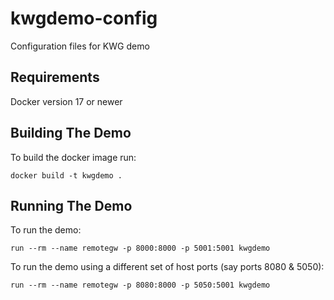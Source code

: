 # kwgdemo-config
Configuration files for KWG demo

## Requirements
Docker version 17 or newer

## Building The Demo

To build the docker image run:

`docker build -t kwgdemo .`

## Running The Demo

To run the demo:

`run --rm --name remotegw -p 8000:8000 -p 5001:5001 kwgdemo`

To run the demo using a different set of host ports (say ports 8080 & 5050):

`run --rm --name remotegw -p 8080:8000 -p 5050:5001 kwgdemo`
